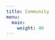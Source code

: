 ```yaml
---
title: Community
menu:
  main:
    weight: 40
---
```


<!--add blocks of content here to add more sections to the community page -->

